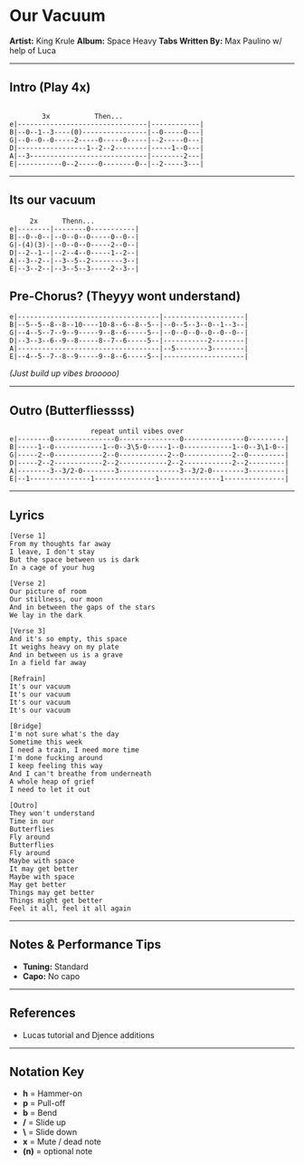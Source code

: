 # Our Vacuum
**Artist:** King Krule
**Album:** Space Heavy
**Tabs Written By:** Max Paulino w/ help of Luca

---

## Intro (Play 4x)

```plaintext

		3x		     Then...
e|--------------------------------|------------|
B|--0--1--3----(0)----------------|--0-----0---|
G|--0--0--0-----2-----0-----0-----|--2-----0---|
D|-----------------1--2--2--------|-----1--0---|
A|--3-----------------------------|--------2---|
E|-----------0--2-----0--------0--|--2-----3---|
```
---

## Its our vacuum

```plaintext
     2x      Thenn...
e|--------|--------0-----------|
B|--0--0--|--0--0--0-----0--0--|
G|-(4)(3)-|--0--0--0-----2--0--|
D|--2--1--|--2--4--0-----1--2--|
A|--3--2--|--3--5--2--------3--|
E|--3--2--|--3--5--3-----2--3--|
```

## Pre-Chorus? (Theyyy wont understand)

```plaintext
e|-----------------------------------|--------------------|
B|--5--5--8--8--10----10-8--6--8--5--|--0--5--3--0--1--3--|
G|--4--5--7--9--9-----9--8--6-----5--|--0--0--0--0--0--0--|
D|--3--3--6--9--8-----8--7--6-----5--|-----------2--------|
A|-----------------------------------|--5--------3--------|
E|--4--5--7--8--9-----9--8--6-----5--|--------------------|
```

*(Just build up vibes brooooo)*

---

## Outro (Butterfliessss)

```plaintext
                    repeat until vibes over
e|--------0---------------0---------------0---------------0---------|
B|-----1--0------------1--0--3\5-0-----1--0------------1--0--3\1-0--|
G|-----2--0------------2--0------------2--0------------2--0---------|
D|-----2--2------------2--2------------2--2------------2--2---------|
A|--------3--3/2-0--------3---------------3--3/2-0--------3---------|
E|--1---------------1---------------1---------------1---------------|
```

---

## Lyrics 

```
[Verse 1]
From my thoughts far away
I leave, I don't stay
But the space between us is dark
In a cage of your hug

[Verse 2]
Our picture of room
Our stillness, our moon
And in between the gaps of the stars
We lay in the dark

[Verse 3]
And it's so empty, this space
It weighs heavy on my plate
And in between us is a grave
In a field far away

[Refrain]
It's our vacuum
It's our vacuum
It's our vacuum
It's our vacuum

[Bridge]
I'm not sure what's the day
Sometime this week
I need a train, I need more time
I'm done fucking around
I keep feeling this way
And I can't breathe from underneath
A whole heap of grief
I need to let it out

[Outro]
They won't understand
Time in our
Butterflies
Fly around
Butterfliеs
Fly around
Maybe with space
It may get bеtter
Maybe with space
May get better
Things may get better
Things might get better
Feel it all, feel it all again
```

---

## Notes & Performance Tips

- **Tuning:** Standard
- **Capo:** No capo      

---

## References

- Lucas tutorial and Djence additions

---

## Notation Key

- **h** = Hammer-on  
- **p** = Pull-off  
- **b** = Bend  
- **/** = Slide up  
- **\\** = Slide down  
- **x** = Mute / dead note  
- **(n)** = optional note


